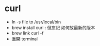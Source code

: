 # curl

- ln -s file to /usr/local/bin
- brew install curl : 但忘記 如何放最新的版本
- brew link curl -f
- 重開 terminal